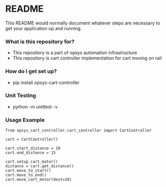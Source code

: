 # README #

This README would normally document whatever steps are necessary to get your application up and running.

### What is this repository for? ###

* This repository is a part of opsys automation infrastructure
* This repository is cart controller implementation for cart moving on rail

### How do I get set up? ###

* pip install opsys-cart-controller

### Unit Testing

* python -m unittest -v

### Usage Example
```
from opsys_cart_controller.cart_controller import CartController

cart = CartController()

cart.start_distance = 10
cart.end_distance = 15

cart.setup_cart_motor()
distance = cart.get_distance()
cart.move_to_start()
cart.move_to_end()
cart.move_cart_motor(dest=10)
```